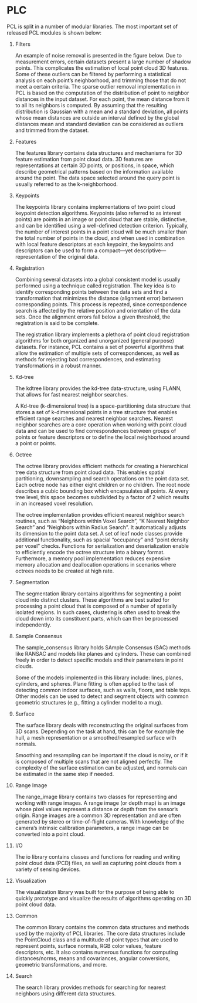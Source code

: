# PLC 

PCL is split in a number of modular libraries. The most important set of released PCL modules is shown below:

1. Filters

    An example of noise removal is presented in the figure below. Due to measurement errors, certain datasets present a large number of shadow points. This complicates the estimation of local point cloud 3D features. Some of these outliers can be filtered by performing a statistical analysis on each point’s neighborhood, and trimming those that do not meet a certain criteria. The sparse outlier removal implementation in PCL is based on the computation of the distribution of point to neighbor distances in the input dataset. For each point, the mean distance from it to all its neighbors is computed. By assuming that the resulting distribution is Gaussian with a mean and a standard deviation, all points whose mean distances are outside an interval defined by the global distances mean and standard deviation can be considered as outliers and trimmed from the dataset.

2. Features

    The features library contains data structures and mechanisms for 3D feature estimation from point cloud data. 3D features are representations at certain 3D points, or positions, in space, which describe geometrical patterns based on the information available around the point. The data space selected around the query point is usually referred to as the k-neighborhood.

3. Keypoints

    The keypoints library contains implementations of two point cloud keypoint detection algorithms. Keypoints (also referred to as interest points) are points in an image or point cloud that are stable, distinctive, and can be identified using a well-defined detection criterion. Typically, the number of interest points in a point cloud will be much smaller than the total number of points in the cloud, and when used in combination with local feature descriptors at each keypoint, the keypoints and descriptors can be used to form a compact—yet descriptive—representation of the original data.

4. Registration

    Combining several datasets into a global consistent model is usually performed using a technique called registration. The key idea is to identify corresponding points between the data sets and find a transformation that minimizes the distance (alignment error) between corresponding points. This process is repeated, since correspondence search is affected by the relative position and orientation of the data sets. Once the alignment errors fall below a given threshold, the registration is said to be complete.

    The registration library implements a plethora of point cloud registration algorithms for both organized and unorganized (general purpose) datasets. For instance, PCL contains a set of powerful algorithms that allow the estimation of multiple sets of correspondences, as well as methods for rejecting bad correspondences, and estimating transformations in a robust manner.

5. Kd-tree

    The kdtree library provides the kd-tree data-structure, using FLANN, that allows for fast nearest neighbor searches.

    A Kd-tree (k-dimensional tree) is a space-partitioning data structure that stores a set of k-dimensional points in a tree structure that enables efficient range searches and nearest neighbor searches. Nearest neighbor searches are a core operation when working with point cloud data and can be used to find correspondences between groups of points or feature descriptors or to define the local neighborhood around a point or points.

6. Octree

    The octree library provides efficient methods for creating a hierarchical tree data structure from point cloud data. This enables spatial partitioning, downsampling and search operations on the point data set. Each octree node has either eight children or no children. The root node describes a cubic bounding box which encapsulates all points. At every tree level, this space becomes subdivided by a factor of 2 which results in an increased voxel resolution.

    The octree implementation provides efficient nearest neighbor search routines, such as “Neighbors within Voxel Search”, “K Nearest Neighbor Search” and “Neighbors within Radius Search”. It automatically adjusts its dimension to the point data set. A set of leaf node classes provide additional functionality, such as spacial “occupancy” and “point density per voxel” checks. Functions for serialization and deserialization enable to efficiently encode the octree structure into a binary format. Furthermore, a memory pool implementation reduces expensive memory allocation and deallocation operations in scenarios where octrees needs to be created at high rate.

7. Segmentation

    The segmentation library contains algorithms for segmenting a point cloud into distinct clusters. These algorithms are best suited for processing a point cloud that is composed of a number of spatially isolated regions. In such cases, clustering is often used to break the cloud down into its constituent parts, which can then be processed independently.

8. Sample Consensus

    The sample_consensus library holds SAmple Consensus (SAC) methods like RANSAC and models like planes and cylinders. These can combined freely in order to detect specific models and their parameters in point clouds.

    Some of the models implemented in this library include: lines, planes, cylinders, and spheres. Plane fitting is often applied to the task of detecting common indoor surfaces, such as walls, floors, and table tops. Other models can be used to detect and segment objects with common geometric structures (e.g., fitting a cylinder model to a mug).

9. Surface

    The surface library deals with reconstructing the original surfaces from 3D scans. Depending on the task at hand, this can be for example the hull, a mesh representation or a smoothed/resampled surface with normals.

    Smoothing and resampling can be important if the cloud is noisy, or if it is composed of multiple scans that are not aligned perfectly. The complexity of the surface estimation can be adjusted, and normals can be estimated in the same step if needed.

10. Range Image

    The range_image library contains two classes for representing and working with range images. A range image (or depth map) is an image whose pixel values represent a distance or depth from the sensor’s origin. Range images are a common 3D representation and are often generated by stereo or time-of-flight cameras. With knowledge of the camera’s intrinsic calibration parameters, a range image can be converted into a point cloud.

11. I/O

    The io library contains classes and functions for reading and writing point cloud data (PCD) files, as well as capturing point clouds from a variety of sensing devices.

12. Visualization

    The visualization library was built for the purpose of being able to quickly prototype and visualize the results of algorithms operating on 3D point cloud data.

13. Common

    The common library contains the common data structures and methods used by the majority of PCL libraries. The core data structures include the PointCloud class and a multitude of point types that are used to represent points, surface normals, RGB color values, feature descriptors, etc. It also contains numerous functions for computing distances/norms, means and covariances, angular conversions, geometric transformations, and more.

14. Search 

    The search library provides methods for searching for nearest neighbors using different data structures.

    
